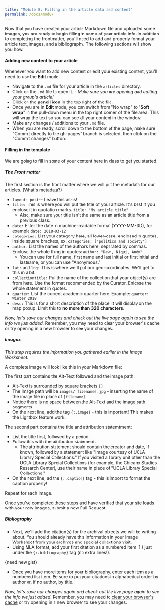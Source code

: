 ```yaml
---
title: "Module 8: Filling in the article data and content"
permalink: /docs/mod8/
---
```


Now that you have created your article Markdown file and uploaded some images, you are ready to begin filling in some of your article info. In addition to completing the frontmatter, you'll need to add and properly format your article text, images, and a bibliography. The following sections will show you how. 

#### Adding new content to your article
Whenever you want to add new content or edit your existing content, you'll need to use the **Edit** mode.
* Navigate to the `.md` file for your article in the `articles` directory.
* Click on the `.md` file to open it. - *Make sure you are opening and editing your group's article!*
* Click on the **pencil icon** in the top right of the file.
* Once you are in **Edit** mode, you can switch from "No wrap" to "**Soft wrap**" in the pull-down menu in the top right corner of the file area. This will wrap the text so you can see all your content in the window.
* Make any changes / additions to your `.md` file.
* When you are ready, scroll down to the bottom of the page, make sure "Commit directly to the gh-pages" branch is selected, then click on the "Commit changes" button.

#### Filling in the template
We are going to fill in some of your content here in class to get you started.

##### The Front matter
The first section is the front matter where we will put the metadata for our articles. (What's metadata?)
* `layout: post`-- Leave this as-is! 
* `title:` This is where you will put the title of your article. It's best if you enclose it in quotation marks. `title: "My article title"` 
    * Also, make sure your title isn't the same as an article title from a previous class.
* `date:` Enter the date in machine-readable format (YYYY-MM-DD), for example `date: 2018-03-12`
* `categories:` List your category here, all lower-case, enclosed in quotes, inside square brackets, ex. `categories: ["politics and society"]`
* `author:` List the names of the authors here, separated by commas. Enclose the whole thing in quotes: `author: "Dawn, Niqui, Andy"`
    * You can use for full name, first name and last initial or first initial and lastname, or you can use "Anonymous."
* `lat:` and `lng:` This is where we'll put our geo-coordinates. We'll get to this in a bit.
* `collectiontitle:` Put the name of the collection that your object(s) are from here. Use the format recommended by the Curator. Enlcose the whole statement in quotes.
* `quarter:` List the current academic quarter here. Example: `quarter: Winter 2018`
* `desc:` This is for a short description of the place. It will display on the map popup. Limit this to **no more than 320 characters**.

<script src="https://gist.github.com/kirschbombe/48024b54c2ae787093dabdeae7a986aa.js"></script>

_Now, let's save our changes and check out the live page again to see the info we just added._ Remember, you may need to clear your browser's cache or try opening in a new browser to see your changes.

##### Images

_This step requires the information you gathered earlier in the Image Worksheet._

A complete image will look like this in your Markdown file:

<script src="https://gist.github.com/kirschbombe/824930bbe036dec9b40ff08943cb9500.js"></script>

The first part contains the Alt-Text followed and the image path:
* Alt-Text is surrounded by square brackets `[]`
* The image path will be `images/[filename].jpg` - inserting the name of the image file in place of `[filename]`
* Notice there is no space between the Alt-Text and the image path segments
* On the next line, add the tag `{:.image}` - this is important! This makes the Lightbox feature work.

The second part contains the title and attribution statemtment:
* List the title first, followed by a period `.`
* Follow this with the attribution statement.
    * The attribution statement should contain the creator and date, if known, followed by a statement like "Image courtesy of UCLA Library Special Collections." If you visited a library unit other than the UCLA Library Special Collections (for example, the Chicano Studies Research Center), use their name in place of "UCLA Library Special Collections."
* On the next line, ad the `{:.caption}` tag - this is import to format the caption properly!

Repeat for each image.

Once you've completed these steps and have verified that your site loads with your new images, submit a new Pull Request.

##### Bibliography
* Next, we'll add the citation(s) for the archival objects we will be writing about. You should already have this information in your Image Worksheet from your archives and special collections visit.
* Using MLA format, add your first citation as a numbered item (1.) just under the `{:.bibliography}` tag (no extra lines!).

{need new gist}

* Once you have more items for your bibliography, enter each item as a numbered list item. Be sure to put your citations in alphabetical order by author or, if no author, by title.

_Now, let's save our changes again and check out the live page again to see the info we just added._ Remember, you may need to [clear your browser's cache](../content/browser_cache.html) or try opening in a new browser to see your changes.
